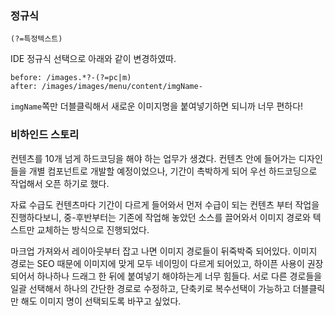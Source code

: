 ### 정규식

```
(?=특정텍스트)
```

IDE 정규식 선택으로 아래와 같이 변경하였따.

```
before: /images.*?-(?=pc|m)
after: /images/images/menu/content/imgName-

```
<code>imgName</code>쪽만 더블클릭해서 새로운 이미지명을 붙여넣기하면 되니까 너무 편하다!

### 비하인드 스토리
컨텐츠를 10개 넘게 하드코딩을 해야 하는 업무가 생겼다. 컨텐츠 안에 들어가는 디자인들을 개별 컴포넌트로 개발할 예정이었으나,
기간이 촉박하게 되어 우선 하드코딩으로 작업해서 오픈 하기로 했다.

자료 수급도 컨텐츠마다 기간이 다르게 들어와서 먼저 수급이 되는 컨텐츠 부터 작업을 진행하다보니, 중-후반부터는 기존에 작업해 놓았던 소스를 끌어와서 이미지 경로와 텍스트만 교체하는 방식으로 진행되었다.

마크업 가져와서 레이아웃부터 잡고 나면 이미지 경로들이 뒤죽박죽 되어있다. 이미지 경로는 SEO 때문에 이미지에 맞게 모두 네이밍이 다르게 되어있고, 하이픈 사용이 권장되어서 하나하나 드래그 한 뒤에 붙여넣기 해야하는게 너무 힘들다. 서로 다른 경로들을 일괄 선택해서 하나의 간단한 경로로 수정하고, 단축키로 복수선택이 가능하고 더블클릭만 해도 이미지 명이 선택되도록 바꾸고 싶었다.
